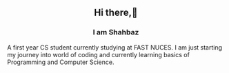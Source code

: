 <h2 align="center">Hi there,👋 </h2>
<h3 align="center">I am Shahbaz</h3>
<p>A first year CS student currently studying at FAST NUCES. I am just starting my journey into world of coding and currently learning basics of Programming and Computer Science.</p>
